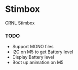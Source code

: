 # Stimbox
CRNL Stimbox

### TODO
- Support MONO files
- I2C on M5 to get Battery level
- Display Battery level
- Boot up animation on M5

